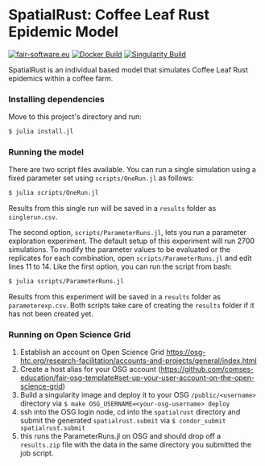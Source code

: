 # SpatialRust: Coffee Leaf Rust Epidemic Model
[![fair-software.eu](https://img.shields.io/badge/fair--software.eu-%E2%97%8F%20%20%E2%97%8F%20%20%E2%97%8B%20%20%E2%97%8B%20%20%E2%97%8B-orange)](https://fair-software.eu)
[![Docker Build](https://github.com/comses-education/spatialrust-model/actions/workflows/docker-image.yml/badge.svg)](https://github.com/comses-education/spatialrust-model/actions/workflows/docker-image.yml)
[![Singularity Build](https://github.com/comses-education/spatialrust-model/actions/workflows/singularity-image.yml/badge.svg)](https://github.com/comses-education/spatialrust-model/actions/workflows/singularity-image.yml)

SpatialRust is an individual based model that simulates Coffee Leaf Rust epidemics within a coffee farm.

### Installing dependencies

Move to this project's directory and run:

```bash
$ julia install.jl
```

### Running the model

There are two script files available. You can run a single simulation using a fixed parameter set using `scripts/OneRun.jl` as follows:

```bash
$ julia scripts/OneRun.jl
```

Results from this single run will be saved in a `results` folder as `singlerun.csv`.

The second option, `scripts/ParameterRuns.jl`, lets you run a parameter exploration experiment. The default setup of this experiment will run 2700 simulations. To modify the parameter values to be evaluated or the replicates for each combination, open `scripts/ParameterRuns.jl` and edit lines 11 to 14. Like the first option, you can run the script from bash:

```bash
$ julia scripts/ParameterRuns.jl
```

Results from this experiment will be saved in a `results` folder as `parameterexp.csv`. Both scripts take care of creating the `results` folder if it has not been created yet.

### Running on Open Science Grid
1. Establish an account on Open Science Grid
   https://osg-htc.org/research-facilitation/accounts-and-projects/general/index.html
2. Create a host alias for your OSG account (https://github.com/comses-education/fair-osg-template#set-up-your-user-account-on-the-open-science-grid) 
3. Build a singularity image and deploy it to your OSG `/public/<username>` directory via `$ make OSG_USERNAME=<your-osg-username> deploy`
4. ssh into the OSG login node, cd into the `spatialrust` directory and submit the generated `spatialrust.submit` via `$ condor_submit spatialrust.submit`
5. this runs the ParameterRuns.jl on OSG and should drop off a `results.zip` file with the data in the same directory you submitted the job script.
